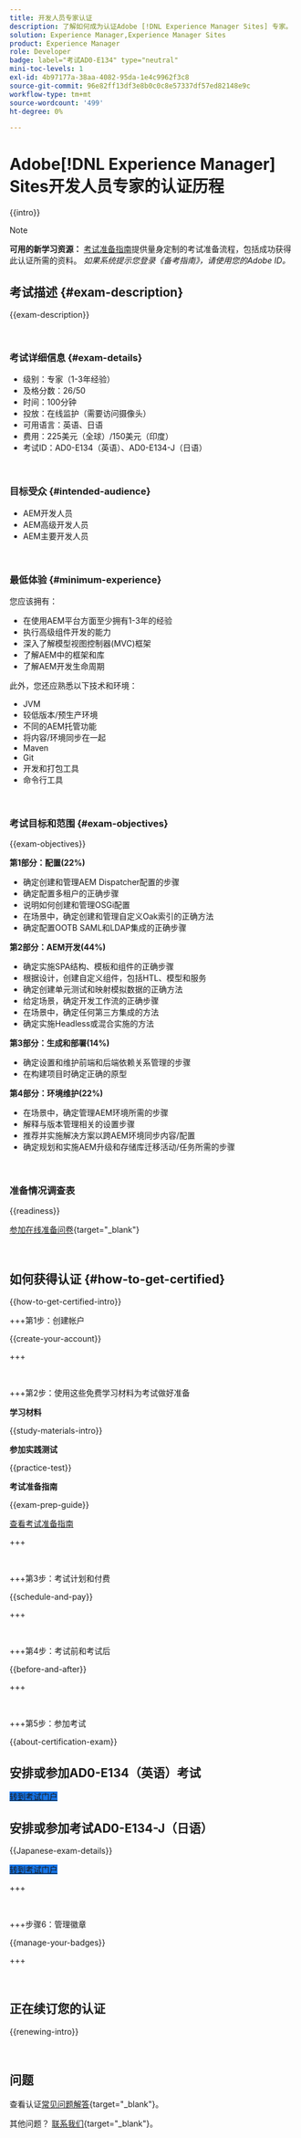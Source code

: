 ```yaml
---
title: 开发人员专家认证
description: 了解如何成为认证Adobe [!DNL Experience Manager Sites] 专家。
solution: Experience Manager,Experience Manager Sites
product: Experience Manager
role: Developer
badge: label="考试AD0-E134" type="neutral"
mini-toc-levels: 1
exl-id: 4b97177a-38aa-4082-95da-1e4c9962f3c8
source-git-commit: 96e82ff13df3e8b0c0c8e57337df57ed82148e9c
workflow-type: tm+mt
source-wordcount: '499'
ht-degree: 0%

---
```


# Adobe[!DNL Experience Manager] Sites开发人员专家的认证历程

{{intro}}

>[!NOTE]
>
>**可用的新学习资源：** [考试准备指南](https://app.rockinfo.com/courses/125)提供量身定制的考试准备流程，包括成功获得此认证所需的资料。 _如果系统提示您登录《备考指南》，请使用您的Adobe ID。_

## 考试描述 {#exam-description}

{{exam-description}}

<br>

### 考试详细信息 {#exam-details}

* 级别：专家（1-3年经验）
* 及格分数：26/50
* 时间：100分钟
* 投放：在线监护（需要访问摄像头）
* 可用语言：英语、日语
* 费用：225美元（全球）/150美元（印度）
* 考试ID：AD0-E134（英语）、AD0-E134-J（日语）

<br>

### 目标受众 {#intended-audience}

* AEM开发人员
* AEM高级开发人员
* AEM主要开发人员

<br>

### 最低体验 {#minimum-experience}

您应该拥有：

* 在使用AEM平台方面至少拥有1-3年的经验
* 执行高级组件开发的能力
* 深入了解模型视图控制器(MVC)框架
* 了解AEM中的框架和库
* 了解AEM开发生命周期

此外，您还应熟悉以下技术和环境：

* JVM
* 较低版本/预生产环境
* 不同的AEM托管功能
* 将内容/环境同步在一起
* Maven
* Git
* 开发和打包工具
* 命令行工具

<br>

### 考试目标和范围 {#exam-objectives}

{{exam-objectives}}

**第1部分：配置(22%)**

* 确定创建和管理AEM Dispatcher配置的步骤
* 确定配置多租户的正确步骤
* 说明如何创建和管理OSGi配置
* 在场景中，确定创建和管理自定义Oak索引的正确方法
* 确定配置OOTB SAML和LDAP集成的正确步骤

**第2部分：AEM开发(44%)**

* 确定实施SPA结构、模板和组件的正确步骤
* 根据设计，创建自定义组件，包括HTL、模型和服务
* 确定创建单元测试和映射模拟数据的正确方法
* 给定场景，确定开发工作流的正确步骤
* 在场景中，确定任何第三方集成的方法
* 确定实施Headless或混合实施的方法

**第3部分：生成和部署(14%)**

* 确定设置和维护前端和后端依赖关系管理的步骤
* 在构建项目时确定正确的原型

**第4部分：环境维护(22%)**

* 在场景中，确定管理AEM环境所需的步骤
* 解释与版本管理相关的设置步骤
* 推荐并实施解决方案以跨AEM环境同步内容/配置
* 确定规划和实施AEM升级和存储库迁移活动/任务所需的步骤

<br>

### 准备情况调查表

{{readiness}}

[参加在线准备问卷](https://scorpion.caveon.com/launchpad/ad-q-e129-readiness-questionnaire-for-adobe-aem-assets-developer-professional-exam-copy-9ts38u/ad-q-e116-readiness-questionnaire-for-adobe-aem-developer-expert-exam){target="_blank"}

<br>

## 如何获得认证 {#how-to-get-certified}

{{how-to-get-certified-intro}}

+++第1步：创建帐户

{{create-your-account}}

+++

<br>

+++第2步：使用这些免费学习材料为考试做好准备

**学习材料**

{{study-materials-intro}}

**参加实践测试**

{{practice-test}}

**考试准备指南**

{{exam-prep-guide}}

[查看考试准备指南](https://app.rockinfo.com/courses/125)

+++

<br>

+++第3步：考试计划和付费

{{schedule-and-pay}}

+++

<br>

+++第4步：考试前和考试后

{{before-and-after}}

+++

<br>

+++第5步：参加考试

{{about-certification-exam}}

## 安排或参加AD0-E134（英语）考试

<a href="https://www.certmetrics.com/adobe/candidate/examity_sso.aspx?eid=AD0-E134" target="_blank" class="spectrum-Button spectrum-Button--fill spectrum-Button--accent spectrum-Button--sizeM is-margin-bottom-big-big at-element-click-tracking" style="background-color:#1473E6">

<span class="spectrum-Button-label has-no-wrap">
   转到考试门户
</span>
</a>

## 安排或参加考试AD0-E134-J（日语）

{{Japanese-exam-details}}

<a href="https://www.certmetrics.com/adobe/candidate/examity_sso.aspx?eid=AD0-E134-J" target="_blank" class="spectrum-Button spectrum-Button--fill spectrum-Button--accent spectrum-Button--sizeM is-margin-bottom-big-big at-element-click-tracking" style="background-color:#1473E6">

<span class="spectrum-Button-label has-no-wrap">
   转到考试门户
</span>
</a>

+++

<br>

+++步骤6：管理徽章

{{manage-your-badges}}

+++

<br>

## 正在续订您的认证

{{renewing-intro}}

<br>

## 问题

查看认证[常见问题解答](https://experienceleague.adobe.com/docs/certification/certification/faq.html){target="_blank"}。

其他问题？ [联系我们](mailto:certif@adobe.com){target="_blank"}。
